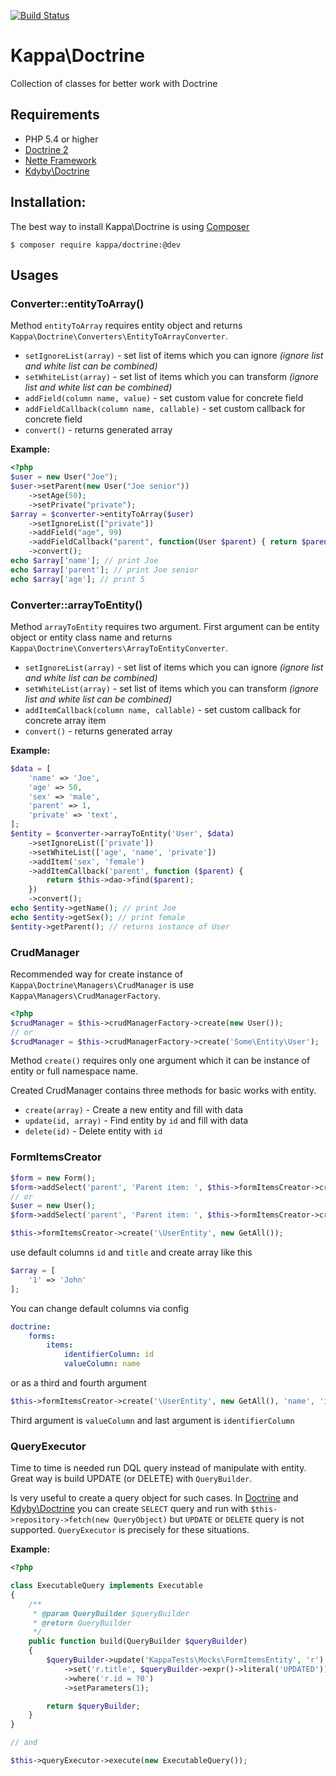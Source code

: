 [![Build Status](https://travis-ci.org/Kappa-org/Doctrine.svg)](https://travis-ci.org/Kappa-org/Doctrine)

# Kappa\Doctrine

Collection of classes for better work with Doctrine

## Requirements

* PHP 5.4 or higher
* [Doctrine 2](http://www.doctrine-project.org/)
* [Nette Framework](http://nette.org/)
* [Kdyby\Doctrine](https://github.com/Kdyby/Doctrine)

## Installation:

The best way to install Kappa\Doctrine is using [Composer](https://getcomposer.com)

```shell
$ composer require kappa/doctrine:@dev
```

## Usages

### Converter::entityToArray()

Method `entityToArray` requires entity object and returns `Kappa\Doctrine\Converters\EntityToArrayConverter`.

* `setIgnoreList(array)` - set list of items which you can ignore *(ignore list and white list can be combined)*
* `setWhiteList(array)` - set list of items which you can transform *(ignore list and white list can be combined)*
* `addField(column name, value)` - set custom value for concrete field
* `addFieldCallback(column name, callable)` - set custom callback for concrete field
* `convert()` - returns generated array

**Example:**

```php
<?php
$user = new User("Joe");
$user->setParent(new User("Joe senior"))
	->setAge(50);
	->setPrivate("private");
$array = $converter->entityToArray($user)
	->setIgnoreList(["private"])
	->addField("age", 99)
	->addFieldCallback("parent", function(User $parent) { return $parent->getName(); })
	->convert();
echo $array['name']; // print Joe
echo $array['parent']; // print Joe senior
echo $array['age']; // print 5
```

### Converter::arrayToEntity()

Method `arrayToEntity` requires two argument. First argument can be entity object or entity class name and returns 
`Kappa\Doctrine\Converters\ArrayToEntityConverter`.

* `setIgnoreList(array)` - set list of items which you can ignore *(ignore list and white list can be combined)*
* `setWhiteList(array)` - set list of items which you can transform *(ignore list and white list can be combined)*
* `addItemCallback(column name, callable)` - set custom callback for concrete array item
* `convert()` - returns generated array

**Example:**

```php
$data = [
	'name' => 'Joe',
	'age' => 50,
	'sex' => 'male',
	'parent' => 1,
	'private' => 'text',
];
$entity = $converter->arrayToEntity('User', $data)
	->setIgnoreList(['private'])
	->setWhiteList(['age', 'name', 'private'])
	->addItem('sex', 'female')
	->addItemCallback('parent', function ($parent) {
		return $this->dao->find($parent);
	})
	->convert();
echo $entity->getName(); // print Joe
echo $entity->getSex(); // print female
$entity->getParent(); // returns instance of User
```

### CrudManager

Recommended way for create instance of `Kappa\Doctrine\Managers\CrudManager`
is use `Kappa\Managers\CrudManagerFactory`.

```php
<?php
$crudManager = $this->crudManagerFactory->create(new User());
// or
$crudManager = $this->crudManagerFactory->create('Some\Entity\User');
```

Method `create()` requires only one argument which it can be instance of entity or full namespace name. 

Created CrudManager contains three methods for basic works with entity. 

* `create(array)` - Create a new entity and fill with data
* `update(id, array)` - Find entity by `id` and fill with data
* `delete(id)` - Delete entity with `id`

### FormItemsCreator

```php
$form = new Form();
$form->addSelect('parent', 'Parent item: ', $this->formItemsCreator->create('\UserEntity', new GetAll());
// or
$user = new User();
$form->addSelect('parent', 'Parent item: ', $this->formItemsCreator->create($user, new GetAll());
```

```php
$this->formItemsCreator->create('\UserEntity', new GetAll());
``` 

use default columns `id` and `title` and create array like this

```php
$array = [
	'1' => 'John'
];
```

You can change default columns via config
```yaml
doctrine:
	forms:
		items:
			identifierColumn: id
			valueColumn: name
```

or as a third and fourth argument 
```php
$this->formItemsCreator->create('\UserEntity', new GetAll(), 'name', 'id');
```

Third argument is `valueColumn` and last argument is `identifierColumn`

### QueryExecutor

Time to time is needed run DQL query instead of manipulate with entity. Great way is build UPDATE (or DELETE) with `QueryBuilder`.

Is very useful to create a query object for such cases. In [Doctrine](http://www.doctrine-project.org/) and [Kdyby\Doctrine](https://github.com/Kdyby/Doctrine)
you can create `SELECT` query and run with `$this->repository->fetch(new QueryObject)` but `UPDATE` or `DELETE` query is not supported. `QueryExecutor`
is precisely for these situations.

**Example:**

```php
<?php

class ExecutableQuery implements Executable
{
	/**
	 * @param QueryBuilder $queryBuilder
	 * @return QueryBuilder
	 */
	public function build(QueryBuilder $queryBuilder)
	{
		$queryBuilder->update('KappaTests\Mocks\FormItemsEntity', 'r')
			->set('r.title', $queryBuilder->expr()->literal('UPDATED'))
			->where('r.id = ?0')
			->setParameters(1);

		return $queryBuilder;
	}
}

// and

$this->queryExecutor->execute(new ExecutableQuery());

